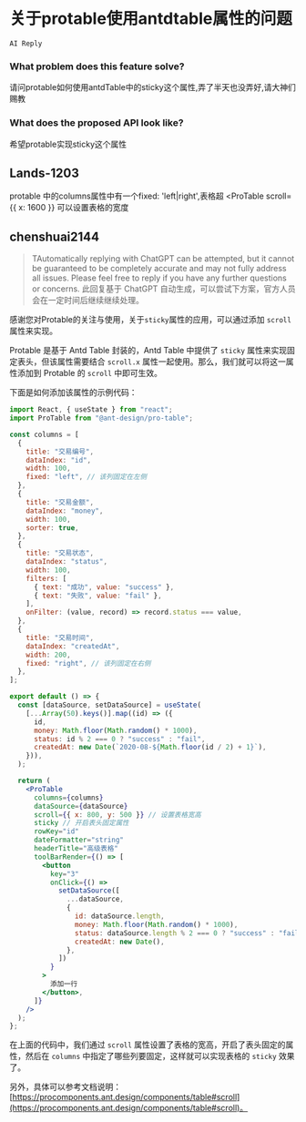 # 关于protable使用antdtable属性的问题

`AI Reply`

### What problem does this feature solve?

请问protable如何使用antdTable中的sticky这个属性,弄了半天也没弄好,请大神们赐教

### What does the proposed API look like?

希望protable实现sticky这个属性

<!-- generated by ant-design-issue-helper. DO NOT REMOVE -->

## Lands-1203

protable 中的columns属性中有一个fixed: 'left|right',表格超 <ProTable scroll={{ x: 1600 }} 可以设置表格的宽度

## chenshuai2144

> TAutomatically replying with ChatGPT can be attempted, but it cannot be guaranteed to be completely accurate and may not fully address all issues. Please feel free to reply if you have any further questions or concerns.
> 此回复基于 ChatGPT 自动生成，可以尝试下方案，官方人员会在一定时间后继续继续处理。

感谢您对Protable的关注与使用，关于`sticky`属性的应用，可以通过添加 `scroll` 属性来实现。

Protable 是基于 Antd Table 封装的，Antd Table 中提供了 `sticky` 属性来实现固定表头，但该属性需要结合 `scroll.x` 属性一起使用。那么，我们就可以将这一属性添加到 Protable 的 `scroll` 中即可生效。

下面是如何添加该属性的示例代码：

```jsx
import React, { useState } from "react";
import ProTable from "@ant-design/pro-table";

const columns = [
  {
    title: "交易编号",
    dataIndex: "id",
    width: 100,
    fixed: "left", // 该列固定在左侧
  },
  {
    title: "交易金额",
    dataIndex: "money",
    width: 100,
    sorter: true,
  },
  {
    title: "交易状态",
    dataIndex: "status",
    width: 100,
    filters: [
      { text: "成功", value: "success" },
      { text: "失败", value: "fail" },
    ],
    onFilter: (value, record) => record.status === value,
  },
  {
    title: "交易时间",
    dataIndex: "createdAt",
    width: 200,
    fixed: "right", // 该列固定在右侧
  },
];

export default () => {
  const [dataSource, setDataSource] = useState(
    [...Array(50).keys()].map((id) => ({
      id,
      money: Math.floor(Math.random() * 1000),
      status: id % 2 === 0 ? "success" : "fail",
      createdAt: new Date(`2020-08-${Math.floor(id / 2) + 1}`),
    })),
  );

  return (
    <ProTable
      columns={columns}
      dataSource={dataSource}
      scroll={{ x: 800, y: 500 }} // 设置表格宽高
      sticky // 开启表头固定属性
      rowKey="id"
      dateFormatter="string"
      headerTitle="高级表格"
      toolBarRender={() => [
        <button
          key="3"
          onClick={() =>
            setDataSource([
              ...dataSource,
              {
                id: dataSource.length,
                money: Math.floor(Math.random() * 1000),
                status: dataSource.length % 2 === 0 ? "success" : "fail",
                createdAt: new Date(),
              },
            ])
          }
        >
          添加一行
        </button>,
      ]}
    />
  );
};
```

在上面的代码中，我们通过 `scroll` 属性设置了表格的宽高，开启了表头固定的属性，然后在 `columns` 中指定了哪些列要固定，这样就可以实现表格的 `sticky` 效果了。

另外，具体可以参考文档说明：[https://procomponents.ant.design/components/table#scroll](https://procomponents.ant.design/components/table#scroll)。
